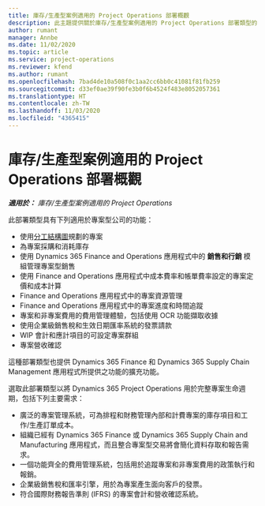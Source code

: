 ```yaml
---
title: 庫存/生產型案例適用的 Project Operations 部署概觀
description: 此主題提供關於庫存/生產型案例適用的 Project Operations 部署類型的資訊。
author: rumant
manager: Annbe
ms.date: 11/02/2020
ms.topic: article
ms.service: project-operations
ms.reviewer: kfend
ms.author: rumant
ms.openlocfilehash: 7bad4de10a508f0c1aa2cc6bb0c41081f81fb259
ms.sourcegitcommit: d33ef0ae39f90fe3b0f6b4524f483e8052057361
ms.translationtype: HT
ms.contentlocale: zh-TW
ms.lasthandoff: 11/03/2020
ms.locfileid: "4365415"
---
```

# <a name="project-operations-for-stockedproduction-based-scenarios-deployment-overview"></a>庫存/生產型案例適用的 Project Operations 部署概觀

_**適用於：** 庫存/生產型案例適用的 Project Operations_


此部署類型具有下列適用於專案型公司的功能：

- 使用[分工結構圖](work-breakdown-structures.md)規劃的專案
- 為專案採購和消耗庫存
- 使用 Dynamics 365 Finance and Operations 應用程式中的 **銷售和行銷** 模組管理專案型銷售
- 使用 Finance and Operations 應用程式中成本費率和帳單費率設定的專案定價和成本計算
- Finance and Operations 應用程式中的專案資源管理
- Finance and Operations 應用程式中的專案進度和時間追蹤
- 專案和非專案費用的費用管理體驗，包括使用 OCR 功能擷取收據
- 使用企業級銷售稅和生效日期匯率系統的發票請款
- WIP 會計和應計項目的可設定專案群組
- 專案營收確認

這種部署類型也提供 Dynamics 365 Finance 和 Dynamics 365 Supply Chain Management 應用程式所提供之功能的擴充功能。

選取此部署類型以將 Dynamics 365 Project Operations 用於完整專案生命週期，包括下列主要需求：

- 廣泛的專案管理系統，可為排程和財務管理內部和計費專案的庫存項目和工作/生產訂單成本。
- 組織已經有 Dynamics 365 Finance 或 Dynamics 365 Supply Chain and Manufacturing 應用程式，而且整合專案型交易將會簡化資料存取和報告需求。
- 一個功能齊全的費用管理系統，包括用於追蹤專案和非專案費用的政策執行和報銷。
- 企業級銷售稅和匯率引擎，用於為專案產生面向客戶的發票。
- 符合國際財務報告準則 (IFRS) 的專案會計和營收確認系統。

